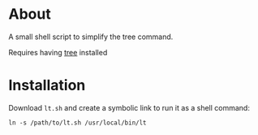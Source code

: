 # About

A small shell script to simplify the tree command.

Requires having [tree](https://github.com/Old-Man-Programmer/tree) installed

# Installation

Download `lt.sh` and create a symbolic link to run it as a shell command:

```
ln -s /path/to/lt.sh /usr/local/bin/lt
```